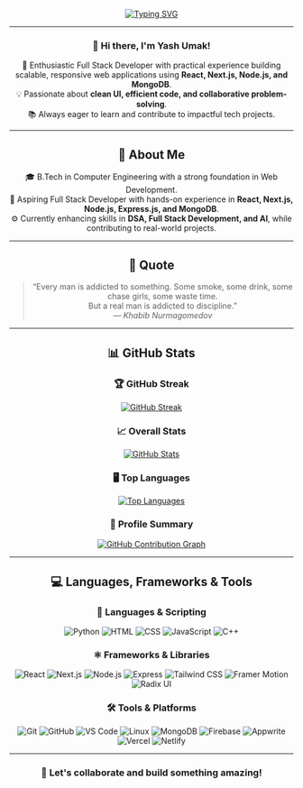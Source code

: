 <div align="center">

[![Typing SVG](https://readme-typing-svg.demolab.com/?lines=Hi,+I'm+Yash!;Welcome+to+my+GitHub+Profile!;I+am+a+BTECH+student.;Passionate+about+Full+Stack+Development.&font=Fira+Code&size=30&color=FF5733&width=900&speed=30&center=true)](https://git.io/typing-svg)

---

### 👋 Hi there, I'm **Yash Umak!**

🚀 Enthusiastic Full Stack Developer with practical experience building scalable, responsive web applications using **React, Next.js, Node.js, and MongoDB**.  
💡 Passionate about **clean UI, efficient code, and collaborative problem-solving**.  
📚 Always eager to learn and contribute to impactful tech projects.

---

## 🚀 About Me

🎓 B.Tech in Computer Engineering with a strong foundation in Web Development.  
🤖 Aspiring Full Stack Developer with hands-on experience in **React, Next.js, Node.js, Express.js, and MongoDB**.  
⚙️ Currently enhancing skills in **DSA, Full Stack Development, and AI**, while contributing to real-world projects.

---

## 🎯 Quote

> “Every man is addicted to something. Some smoke, some drink, some chase girls, some waste time.  
> But a real man is addicted to discipline.”  
> — *Khabib Nurmagomedov*

---

## 📊 GitHub Stats

### 🏆 GitHub Streak  
[![GitHub Streak](https://github-readme-streak-stats.herokuapp.com/?user=yashumak&theme=radical&hide_border=true)](https://github.com/yashumak)

### 📈 Overall Stats  
[![GitHub Stats](https://github-readme-stats.vercel.app/api?username=yashumak&show_icons=true&theme=radical)](https://github.com/yashumak)

### 🖥 Top Languages  
[![Top Languages](https://github-readme-stats.vercel.app/api/top-langs/?username=yashumak&layout=compact&theme=radical)](https://github.com/yashumak)

### 📌 Profile Summary  
[![GitHub Contribution Graph](https://github-profile-summary-cards.vercel.app/api/cards/profile-details?username=yashumak&theme=radical)](https://github.com/yashumak)

---

## 💻 Languages, Frameworks & Tools

### 📝 Languages & Scripting  
![Python](https://img.shields.io/badge/Python-3776AB?style=flat-square&logo=python&logoColor=white)
![HTML](https://img.shields.io/badge/HTML-E34F26?style=flat-square&logo=html5&logoColor=white)
![CSS](https://img.shields.io/badge/CSS-1572B6?style=flat-square&logo=css3&logoColor=white)
![JavaScript](https://img.shields.io/badge/JavaScript-F7DF1E?style=flat-square&logo=javascript&logoColor=black)
![C++](https://img.shields.io/badge/C++-00599C?style=flat-square&logo=c%2B%2B&logoColor=white)

### ⚛️ Frameworks & Libraries  
![React](https://img.shields.io/badge/React-61DAFB?style=flat-square&logo=react&logoColor=black)
![Next.js](https://img.shields.io/badge/Next.js-000000?style=flat-square&logo=next.js&logoColor=white)
![Node.js](https://img.shields.io/badge/Node.js-339933?style=flat-square&logo=node.js&logoColor=white)
![Express](https://img.shields.io/badge/Express.js-404D59?style=flat-square&logo=express&logoColor=white)
![Tailwind CSS](https://img.shields.io/badge/Tailwind_CSS-06B6D4?style=flat-square&logo=tailwind-css&logoColor=white)
![Framer Motion](https://img.shields.io/badge/Framer_Motion-0055FF?style=flat-square&logo=framer&logoColor=white)
![Radix UI](https://img.shields.io/badge/Radix_UI-000000?style=flat-square&logo=radix-ui&logoColor=white)

### 🛠 Tools & Platforms  
![Git](https://img.shields.io/badge/Git-F05032?style=flat-square&logo=git&logoColor=white)
![GitHub](https://img.shields.io/badge/GitHub-181717?style=flat-square&logo=github&logoColor=white)
![VS Code](https://img.shields.io/badge/VS%20Code-007ACC?style=flat-square&logo=visual-studio-code&logoColor=white)
![Linux](https://img.shields.io/badge/Linux-FCC624?style=flat-square&logo=linux&logoColor=black)
![MongoDB](https://img.shields.io/badge/MongoDB-47A248?style=flat-square&logo=mongodb&logoColor=white)
![Firebase](https://img.shields.io/badge/Firebase-FFCA28?style=flat-square&logo=firebase&logoColor=black)
![Appwrite](https://img.shields.io/badge/Appwrite-FF2424?style=flat-square&logo=appwrite&logoColor=white)
![Vercel](https://img.shields.io/badge/Vercel-000000?style=flat-square&logo=vercel&logoColor=white)
![Netlify](https://img.shields.io/badge/Netlify-00C7B7?style=flat-square&logo=netlify&logoColor=white)

---

### 🚀 Let's collaborate and build something amazing!

</div>
